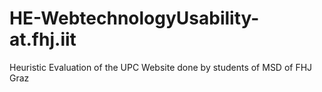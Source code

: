 # HE-WebtechnologyUsability-at.fhj.iit
Heuristic Evaluation of the UPC Website done by students of MSD of FHJ Graz
